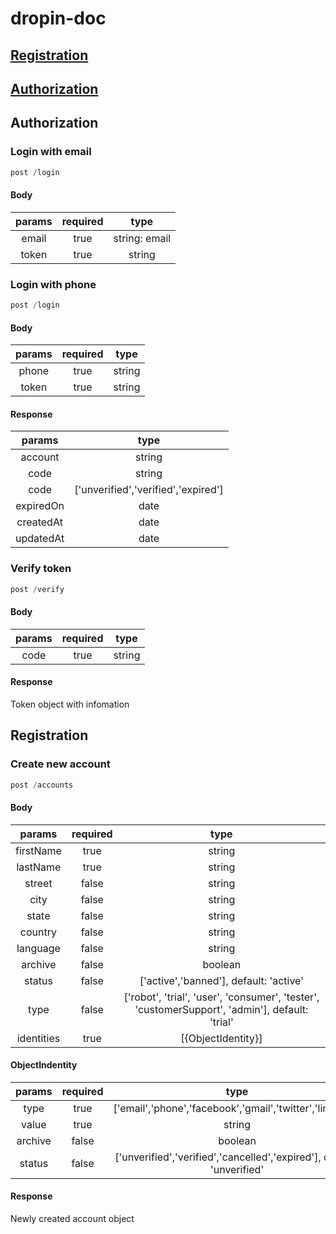 # dropin-doc
## [Registration](#Registration)
## [Authorization](#Authorization)
## <a name="Authorization">Authorization</a>
### Login with email
```javascript
post /login
```
#### Body
| params  | required  | type |
| :------------: |:---------------:| :-----:|
| email      | true | string: email |
| token     | true        |   string |

### Login with phone
```javascript
post /login
```
#### Body
| params  | required  | type |
| :------------: |:---------------:| :-----:|
| phone     | true | string |
| token      | true        |   string |

#### Response

| params  |  type |
| :------------:|:-----:|
| account     | string |
| code      | string |
| code      | ['unverified','verified','expired'] |
| expiredOn      | date |
| createdAt      | date |
| updatedAt      | date |


### Verify token
```javascript
post /verify
```
#### Body
| params  | required  | type |
| :------------: |:---------------:| :-----:|
| code     | true | string |


#### Response
Token object with infomation


## <a name="Registration">Registration</a>
### Create new account
```javascript
post /accounts
```
#### Body
| params  | required  | type |
| :------------: |:---------------:| :-----:|
| firstName     | true | string |
| lastName     | true        |   string |
| street     | false        |   string |
| city     | false        |   string |
| state     | false        |   string |
| country     | false        |   string |
| language     | false        |   string |
| archive     | false        |   boolean |
| status     | false        |   ['active','banned'], default: 'active' |
| type    | false        |   ['robot', 'trial', 'user', 'consumer', 'tester', 'customerSupport', 'admin'], default: 'trial' |
| identities     | true        |   [{ObjectIdentity}] |

#### ObjectIndentity
 params  | required  | type |
| :------------: |:---------------:| :-----:|
| type     | true | ['email','phone','facebook','gmail','twitter','linkedin'] |
| value     | true        |   string |
| archive     | false        |   boolean |
| status     | false        |   ['unverified','verified','cancelled','expired'], default: 'unverified' |

#### Response
Newly created account object
